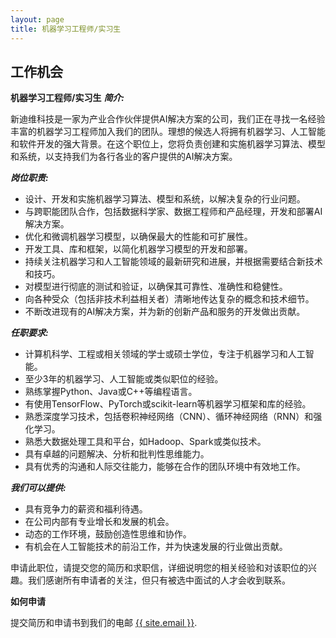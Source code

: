 ```yaml
---
layout: page
title: 机器学习工程师/实习生
---
```

<div class="col-lg-12 text-center">
	<h2 class="section-heading text-uppercase">工作机会</h2>
</div>

**机器学习工程师/实习生**
***简介:***


新迪维科技是一家为产业合作伙伴提供AI解决方案的公司，我们正在寻找一名经验丰富的机器学习工程师加入我们的团队。理想的候选人将拥有机器学习、人工智能和软件开发的强大背景。在这个职位上，您将负责创建和实施机器学习算法、模型和系统，以支持我们为各行各业的客户提供的AI解决方案。


***岗位职责:***

- 设计、开发和实施机器学习算法、模型和系统，以解决复杂的行业问题。
- 与跨职能团队合作，包括数据科学家、数据工程师和产品经理，开发和部署AI解决方案。
- 优化和微调机器学习模型，以确保最大的性能和可扩展性。
- 开发工具、库和框架，以简化机器学习模型的开发和部署。
- 持续关注机器学习和人工智能领域的最新研究和进展，并根据需要结合新技术和技巧。
- 对模型进行彻底的测试和验证，以确保其可靠性、准确性和稳健性。
- 向各种受众（包括非技术利益相关者）清晰地传达复杂的概念和技术细节。
- 不断改进现有的AI解决方案，并为新的创新产品和服务的开发做出贡献。

***任职要求:***

- 计算机科学、工程或相关领域的学士或硕士学位，专注于机器学习和人工智能。
- 至少3年的机器学习、人工智能或类似职位的经验。
- 熟练掌握Python、Java或C++等编程语言。
- 有使用TensorFlow、PyTorch或scikit-learn等机器学习框架和库的经验。
- 熟悉深度学习技术，包括卷积神经网络（CNN）、循环神经网络（RNN）和强化学习。
- 熟悉大数据处理工具和平台，如Hadoop、Spark或类似技术。
- 具有卓越的问题解决、分析和批判性思维能力。
- 具有优秀的沟通和人际交往能力，能够在合作的团队环境中有效地工作。

***我们可以提供:***

- 具有竞争力的薪资和福利待遇。
- 在公司内部有专业增长和发展的机会。
- 动态的工作环境，鼓励创造性思维和协作。
- 有机会在人工智能技术的前沿工作，并为快速发展的行业做出贡献。

申请此职位，请提交您的简历和求职信，详细说明您的相关经验和对该职位的兴趣。我们感谢所有申请者的关注，但只有被选中面试的人才会收到联系。


**如何申请**

提交简历和申请书到我们的电邮 <a href="mailto:{{ site.email }}">{{ site.email }}</a>.

